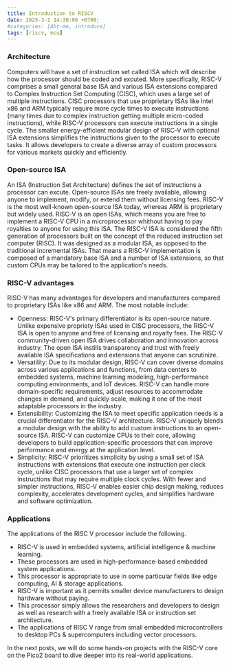 ```yaml
---
title: Introduction to RISCV
date: 2025-3-1 14:30:00 +0700;
#categories: [Abt-me, introduce]
tags: [riscv, mcu]     
---
```


<h3 id="Architecture" style="font-weight: bold;">Architecture</h3>
Computers will have a set of instruction set called ISA which will describe how the processor should be coded and excuted. 
More specifically, RISC-V comprises a small general base ISA and various ISA extensions compared to Complex Instruction Set Computing (CISC), which uses a large set of multiple instructions. CISC processors that use proprietary ISAs like Intel x86 and ARM typically require more cycle times to execute instructions (many times due to complex instruction getting multiple micro-coded instructions), while RISC-V processors can execute instructions in a single cycle. The smaller energy-efficient modular design of RISC-V with optional ISA extensions simplifies the instructions given to the processor to execute tasks. It allows developers to create a diverse array of custom processors for various markets quickly and efficiently.  
<h3 id="Open-source ISA" style="font-weight: bold;">Open-source ISA</h3>
An ISA (Instruction Set Architecture) defines the set of instructions a processor can excute. Open-source ISAs are freely available, allowing anyone to implement, modify, or extend them without licensing fees. RISC-V is the most well-known open-source ISA today, whereas ARM is proprietary but widely used.  
RISC-V is an open ISAs, which means you are free to implement a RISC-V CPU in a microprocessor whithout having to pay royalties to anyone for using this ISA. The RISC-V ISA is considered the fifth generation of processors built on the concept of the reduced instruction set computer (RISC). It was designed as a modular ISA, as opposed to the traditional incremental ISAs. That means a RISC-V implementation is composed of a mandatory base ISA and a number of ISA extensions, so that custom CPUs may be tailored to the application's needs.  
<h3 id="RISC-V advantages" style="font-weight: bold;">RISC-V advantages</h3>
RISC-V has many advantages for developers and manufacturers compared to proprietary ISAs like x86 and ARM. The most notable include:

- Openness: RISC-V's primary differentiator is its open-source nature. Unlike expensive propriety ISAs used in CISC processors, the RISC-V ISA is open to anyone and free of licensing and royalty fees. The RISC-V community-driven open ISA drives collaboration and innovation across industry. The open ISA instills transparency and trust with freely available ISA specifications and extensions that anyone can scrutinize.
- Versatility: Due to its modular design, RISC-V can cover diverse domains across various applications and functions, from data centers to embedded systems, machine learning modeling, high-performance computing environments, and IoT devices. RISC-V can handle more domain-specific requirements, adjust resources to accommodate changes in demand, and quickly scale, making it one of the most adaptable processors in the industry.
- Extensibility: Customizing the ISA to meet specific application needs is a crucial differentiator for the RISC-V architecture. RISC-V uniquely blends a modular design with the ability to add custom instructions to an open-source ISA. RISC-V can customize CPUs to their core, allowing developers to build application-specific processors that can improve performance and energy at the application level.
- Simplicity: RISC-V prioritizes simplicity by using a small set of ISA instructions with extensions that execute one instruction per clock cycle, unlike CISC processors that use a larger set of complex instructions that may require multiple clock cycles. With fewer and simpler instructions, RISC-V enables easier chip design making, reduces complexity, accelerates development cycles, and simplifies hardware and software optimization.
<h3 id="Applications" style="font-weight: bold;">Applications</h3>
The applications of the RISC V processor include the following.

- RISC-V is used in embedded systems, artificial intelligence & machine learning.
- These processors are used in high-performance-based embedded system applications.
- This processor is appropriate to use in some particular fields like edge computing, AI & storage applications.
- RISC-V is important as it permits smaller device manufacturers to design hardware without paying.
- This processor simply allows the researchers and developers to design as well as research with a freely available ISA or instruction set architecture.
- The applications of RISC V range from small embedded microcontrollers to desktop PCs & supercomputers including vector processors.

In the next posts, we will do some hands-on projects with the RISC-V core on the Pico2 board to dive deeper into its real-world applications.